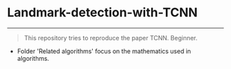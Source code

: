 # Landmark-detection-with-TCNN
---
> This repository tries to reproduce the paper TCNN. Beginner.

- Folder 'Related algorithms' focus on the mathematics used in algorithms. 
